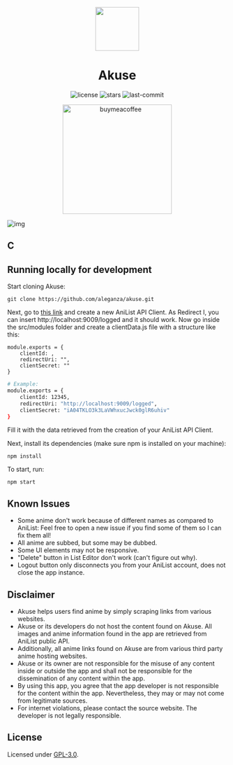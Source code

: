 <p align="center">
    <img width="100px" src="https://github.com/aleganza/akuse/blob/main/assets/img/icon/icon.png"/>
    <h1 align="center">Akuse</h1>
</p>

<p align="center">
    <img alt="license" src="https://img.shields.io/github/license/aleganza/akuse"> 
    <img alt="stars" src="https://img.shields.io/github/stars/aleganza/akuse"> 
    <img alt="last-commit" src="https://img.shields.io/github/last-commit/aleganza/akuse/main"> 
</p>

<p align="center">
    <a href="https://www.buymeacoffee.com/aleganza">
        <img style="width:250px" alt="buymeacoffee" src="https://i.imgur.com/fxJ4BNq.png">
    </a>
</p>

<img title="img" alt="img" src="https://i.imgur.com/2qxWL2Z.png">

## C

## Running locally for development

Start cloning Akuse:

```
git clone https://github.com/aleganza/akuse.git
```

Next, go to [this link](https://anilist.co/settings/developer) and create a new AniList API Client.
As Redirect I, you can insert http://localhost:9009/logged and it should work.
Now go inside the src/modules folder and create a clientData.js file with a structure like this:

```
module.exports = {
    clientId: ,
    redirectUri: "",
    clientSecret: ""
}
```

```bash
# Example:
module.exports = {
    clientId: 12345,
    redirectUri: "http://localhost:9009/logged",
    clientSecret: "iA04TKLO3k3LaVWhxucJwck0glR6uhiv"
}
```

Fill it with the data retrieved from the creation of your AniList API Client.

Next, install its dependencies (make sure npm is installed on your machine):

```
npm install
```

To start, run:

```
npm start
```

## Known Issues

* Some anime don't work because of different names as compared to AniList: Feel free to open a new issue if you find some of them so I can fix them all!
* All anime are subbed, but some may be dubbed.
* Some UI elements may not be responsive.
* "Delete" button in List Editor don't work (can't figure out why).
* Logout button only disconnects you from your AniList account, does not close the app instance.

## Disclaimer

- Akuse helps users find anime by simply scraping links from various websites.
- Akuse or its developers do not host the content found on Akuse. All images and anime information found in the app are retrieved from AniList public API.
- Additionally, all anime links found on Akuse are from various third party anime hosting websites.
- Akuse or its owner are not responsible for the misuse of any content inside or outside the app and shall not be responsible for the dissemination of any content within the app.
- By using this app, you agree that the app developer is not responsible for the content within the app. Nevertheless, they may or may not come from legitimate sources.
- For internet violations, please contact the source website. The developer is not legally responsible.

## License

Licensed under [GPL-3.0](https://www.gnu.org/licenses/gpl-3.0.html#license-text).
